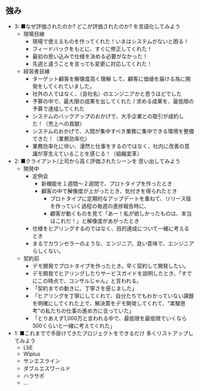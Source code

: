 強み
---

- 3: ■なぜ評価されたのか? どこが評価されたのか? を言語化してみよう
  - 現場目線
    - 現場で使えるものを作ってくれた！いまはシステムがないと困る！
    - フィードバックをもとに、すぐに修正してくれた！
    - 最初の思い込みで仕様を決める必要がなかった！
    - 先週と違うことを言っても変更に対応してくれた！
  - 経営者目線
    - ターゲット顧客を解像度高く理解 して、顧客に価値を届ける為に開発をしてくれていました。
    - 社外の人ではなく、（会社名）のエンジニアかと思うほどでした
    - 予算の中で、最大限の成果を出してくれた / 求める成果を、最低限の予算で達成してくれた
    - システムのバックアップのおかげで、大手企業との取引が成約した！（売上への貢献）
    - システムのおかげで、人間が集中すべき業務に集中できる環境を整備できた！（業務効率化）
    - 業務効率化に伴い、漫然と仕事をするのではなく、社内に改善の意識が芽生えていることを感じる！（組織変革）
- 2: ■クライアント/上司から高く評価されたシーンを 思い出してみよう
  - 開発中
    - 定例会
      - 新機能を１週間〜２週間で、プロトタイプを作ったとき
      - 顧客の中で解像度が上がったとき、気付きを得られたとき
        - プロトタイプに定期的なアップデートを重ねて、リリース版を作っていく過程の毎週の進捗報告時に、
        - 顧客が動くものを見て「あー！私が欲しかったものは、本当はこれだ！」と解像度があがったとき
    - 仕様をヒアリングするのではなく、目的達成について一緒に考えるとき
    - まるでカウンセラーのような、エンジニア。良い意味で、エンジニアらしくない。
  - 契約前
    - デモ開発でプロトタイプを作ったとき。早く契約して開発したい。
    - デモ開発でヒアリングしたりサービスガイドを説明したとき、「すでにこの時点で、コンサルじゃん」と言われる。
    - 「契約までの動きに、丁寧さを感じました」
    - 「ヒアリングを丁寧にしてくれて、自分たちでもわかっていない課題を明確にしてくれた上で、解決策をデモ開発してくれて、"実験思考"の私たちの仕事の進め方に合っていた」
    - 「とりあえず1,000万と言われる中で、最低限を最低限でいくなら300くらいと一緒に考えてくれた」
- 1: ■これまでで手掛けてきたプロジェクトをできるだけ 多くリストアップしてみよう
  - LbE
  - Wiplus
  - サンエスライン
  - ダブルエスワールド
  - ハラサポ
  - ...
